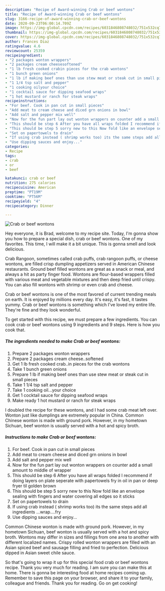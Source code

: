 ```yaml
---
description: "Recipe of Award-winning Crab or beef wontons"
title: "Recipe of Award-winning Crab or beef wontons"
slug: 3166-recipe-of-award-winning-crab-or-beef-wontons
date: 2020-09-23T06:00:14.709Z
image: https://img-global.cpcdn.com/recipes/6031846808748032/751x532cq70/crab-or-beef-wontons-recipe-main-photo.jpg
thumbnail: https://img-global.cpcdn.com/recipes/6031846808748032/751x532cq70/crab-or-beef-wontons-recipe-main-photo.jpg
cover: https://img-global.cpcdn.com/recipes/6031846808748032/751x532cq70/crab-or-beef-wontons-recipe-main-photo.jpg
author: Frances Diaz
ratingvalue: 4.6
reviewcount: 25359
recipeingredient:
- "2 packages wonton wrappers"
- "2 packages cream cheesesoftened"
- "1 lb fresh cooked crabin pieces for the crab wontons"
- "1 bunch green onions"
- "1 lb if making beef ones than use stew meat or steak cut in small pieces"
- "1 1/4 tsp salt and pepper"
- "1 cooking oilyour choice"
- "1 cocktail sauce for dipping seafood wraps"
- "1 hot mustard or ranch for steak wraps"
recipeinstructions:
- "For beef. Cook in pan cut in small pieces"
- "Add meat to cream cheese and diced grn onions in bowl"
- "Add salt and pepper mix well"
- "Now for the fun part lay out wonton wrappers on counter add a small amount to middle of wrapper"
- "This should be step 6 After you have all wraps folded I recommend if doing layers on plate seperate with papertowels fry in oil in pan or deep fryer til golden brown"
- "This should be step 5 sorry new to this Now fold like an envelope sealing with fingers and water covering all edges so it sticks"
- "Set on papertowels to drain"
- "If using crab instead ( shrimp works too) its the same steps add all ingredients ...wrap....fry"
- "Use dipping sauces and enjoy..."
categories:
- Recipe
tags:
- crab
- or
- beef

katakunci: crab or beef 
nutrition: 275 calories
recipecuisine: American
preptime: "PT19M"
cooktime: "PT56M"
recipeyield: "4"
recipecategory: Dinner

---
```



![Crab or beef wontons](https://img-global.cpcdn.com/recipes/6031846808748032/751x532cq70/crab-or-beef-wontons-recipe-main-photo.jpg)

Hey everyone, it is Brad, welcome to my recipe site. Today, I'm gonna show you how to prepare a special dish, crab or beef wontons. One of my favorites. This time, I will make it a bit unique. This is gonna smell and look delicious.

Crab Rangoon, sometimes called crab puffs, crab rangoon puffs, or cheese wontons, are filled crisp dumpling appetizers served in American Chinese restaurants. Ground beef filled wontons are great as a snack or meal, and always a hit as party finger food. Wontons are flour-based wrappers filled with various meat and vegetable mixtures and then deep fried until crispy. You can also fill wontons with shrimp or even crab and cheese.

Crab or beef wontons is one of the most favored of current trending meals on earth. It is enjoyed by millions every day. It's easy, it's fast, it tastes yummy. Crab or beef wontons is something which I've loved my entire life. They're fine and they look wonderful.


To get started with this recipe, we must prepare a few ingredients. You can cook crab or beef wontons using 9 ingredients and 9 steps. Here is how you cook that.

<!--inarticleads1-->

##### The ingredients needed to make Crab or beef wontons:

1. Prepare 2 packages wonton wrappers
1. Prepare 2 packages cream cheese..softened
1. Get 1 lb fresh cooked crab..in pieces for the crab wontons
1. Take 1 bunch green onions
1. Prepare 1 lb if making beef ones than use stew meat or steak cut in small pieces
1. Take 1 1/4 tsp salt and pepper
1. Take 1 cooking oil...your choice
1. Get 1 cocktail sauce for dipping seafood wraps
1. Make ready 1 hot mustard or ranch for steak wraps


I doubled the recipe for these wontons, and I had some crab meat left over. Wonton just like dumplings are extremely popular in China. Common Chinese wonton is made with ground pork. However, in my hometown Sichuan, beef wonton is usually served with a hot and spicy broth. 

<!--inarticleads2-->

##### Instructions to make Crab or beef wontons:

1. For beef. Cook in pan cut in small pieces
1. Add meat to cream cheese and diced grn onions in bowl
1. Add salt and pepper mix well
1. Now for the fun part lay out wonton wrappers on counter add a small amount to middle of wrapper
1. This should be step 6 After you have all wraps folded I recommend if doing layers on plate seperate with papertowels fry in oil in pan or deep fryer til golden brown
1. This should be step 5 sorry new to this Now fold like an envelope sealing with fingers and water covering all edges so it sticks
1. Set on papertowels to drain
1. If using crab instead ( shrimp works too) its the same steps add all ingredients ...wrap....fry
1. Use dipping sauces and enjoy...


Common Chinese wonton is made with ground pork. However, in my hometown Sichuan, beef wonton is usually served with a hot and spicy broth. Wontons may differ in sizes and fillings from one area to another with different localized names. Crispy rolled wonton wrappers are filled with an Asian spiced beef and sausage filling and fried to perfection. Delicious dipped in Asian sweet chile sauce. 

So that's going to wrap it up for this special food crab or beef wontons recipe. Thank you very much for reading. I am sure you can make this at home. There is gonna be interesting food at home recipes coming up. Remember to save this page on your browser, and share it to your family, colleague and friends. Thank you for reading. Go on get cooking!
